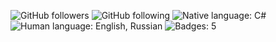 ![GitHub followers](https://img.shields.io/github/followers/Athari)
![GitHub following](https://img.shields.io/badge/dynamic/json?color=informational&label=following&query=%24.following&url=https%3A%2F%2Fapi.github.com%2Fusers%2FAthari)
![Native language: C#](https://img.shields.io/badge/native_language-c%23-success)
![Human language: English, Russian](https://img.shields.io/badge/human_language-english,_russian-success)
![Badges: 5](https://img.shields.io/badge/badges-5-inactive)

<!--
**Athari/Athari** is a ✨ _special_ ✨ repository because its `README.md` (this file) appears on your GitHub profile.

Here are some ideas to get you started:

- 🔭 I’m currently working on ...
- 🌱 I’m currently learning ...
- 👯 I’m looking to collaborate on ...
- 🤔 I’m looking for help with ...
- 💬 Ask me about ...
- 📫 How to reach me: ...
- 😄 Pronouns: ...
- ⚡ Fun fact: ...
-->
